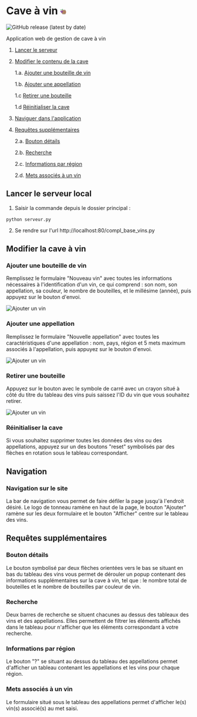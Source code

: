 # Cave à vin <img alt="Title" src="/src/img/grapes-color.png" width="3%">

![GitHub release (latest by date)](https://img.shields.io:/github/v/release/PandAmiral/cave-vin)

Application web de gestion de cave à vin

1. [Lancer le serveur](#lancer-le-serveur-local)

2. [Modifier le contenu de la cave](#modifier-la-cave-à-vin)

   1.a. [Ajouter une bouteille de vin](#ajouter-une-bouteille-de-vin)
   
   1.b. [Ajouter une appellation](#ajouter-une-appellation)

   1.c [Retirer une bouteille](#retirer-une-bouteille)
   
   1.d [Réinitialiser la cave](#réinitialiser-la-cave)

3. [Naviguer dans l'application](#navigation)

4. [Requêtes supplémentaires](#requêtes-supplémentaires)
  
    2.a. [Bouton détails](#bouton-détails)
    
    2.b. [Recherche](#recherche)
    
    2.c. [Informations par région](#informations-par-région)
    
    2.d. [Mets associés à un vin](#mets-associés-à-un-vin)

## Lancer le serveur local

1. Saisir la commande depuis le dossier principal :
```
python serveur.py
```
2. Se rendre sur l'url
http://localhost:80/compl_base_vins.py


## Modifier la cave à vin

### Ajouter une bouteille de vin

Remplissez le formulaire "Nouveau vin" avec toutes les informations 
nécessaires à l'identification d'un vin, ce qui comprend : son nom, 
son appellation, sa couleur, le nombre de bouteilles, et le millésime
(année), puis appuyez sur le bouton d'envoi.

<img alt="Ajouter un vin" src="https://media.discordapp.net/attachments/563777849451085824/939869000043737098/unknown.png" width="25%">

### Ajouter une appellation
Remplissez le formulaire "Nouvelle appellation" avec toutes les
caractéristiques d'une appellation : nom, pays, région et 5 mets
maximum associés à l'appellation, puis appuyez sur le bouton d'envoi.

<img alt="Ajouter un vin" src="https://cdn.discordapp.com/attachments/563777849451085824/939869049045794836/unknown.png" width="25%">


### Retirer une bouteille
Appuyez sur le bouton avec le symbole de carré avec un crayon situé
à côté du titre du tableau des vins puis saissez l'ID du vin que vous 
souhaitez retirer.

<img alt="Ajouter un vin" src="https://media.discordapp.net/attachments/563777849451085824/939870280149532702/unknown.png" width="25%">

### Réinitialiser la cave
Si vous souhaitez supprimer toutes les données des vins ou des appellations, 
appuyez sur un des boutons "reset" symbolisés par des flèches en rotation 
sous le tableau correspondant.

## Navigation

### Navigation sur le site
La bar de navigation vous permet de faire défiler la page jusqu'à
l'endroit désiré. Le logo de tonneau ramène en haut de la page,
le bouton "Ajouter" ramène sur les deux formulaire et le bouton
"Afficher" centre sur le tableau des vins.

## Requêtes supplémentaires

### Bouton détails
Le bouton symbolisé par deux flèches orientées vers le bas
se situant en bas du tableau des vins vous permet de dérouler un popup 
contenant des informations supplémentaires sur la cave à vin, tel que : 
le nombre total de bouteilles et le nombre de bouteilles par couleur 
de vin.

### Recherche
Deux barres de recherche se situent chacunes au dessus des tableaux
des vins et des appellations. Elles permettent de filtrer les
éléments affichés dans le tableau pour n'afficher que les éléments
correspondant à votre recherche.

### Informations par région
Le bouton "?" se situant au dessus du tableau des appellations
permet d'afficher un tableau contenant les appellations et les
vins pour chaque région.

### Mets associés à un vin
Le formulaire situé sous le tableau des appellations permet d'afficher
le(s) vin(s) associé(s) au met saisi.
